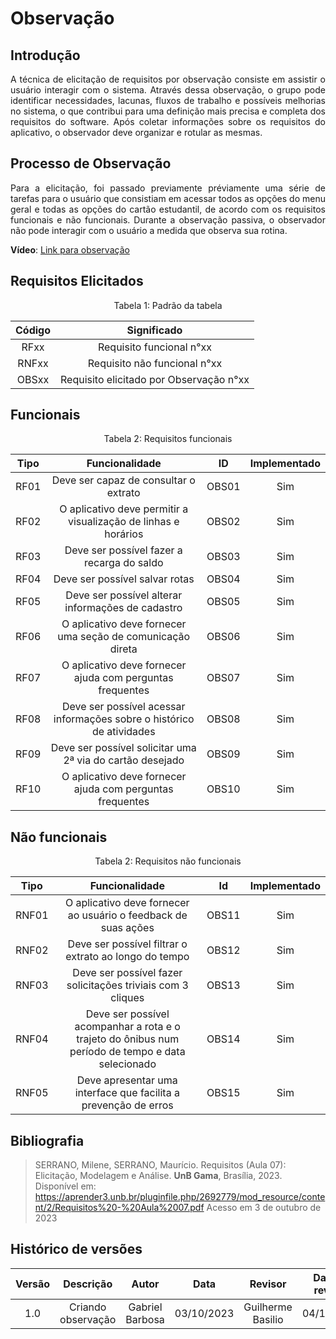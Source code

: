 # **Observação**

## **Introdução**

<p style="text-align: justify;">
A técnica de elicitação de requisitos por observação consiste em assistir o usuário interagir com o sistema. Através dessa observação, o grupo pode identificar necessidades, lacunas, fluxos de trabalho e possíveis melhorias no sistema, o que contribui para uma definição mais precisa e completa dos requisitos do software. Após coletar informações sobre os requisitos do aplicativo, o observador deve organizar e rotular as mesmas.
</p>

## **Processo de Observação**

<p style="text-align: justify;">
Para a elicitação, foi passado previamente préviamente uma série de tarefas para o usuário que consistiam em acessar todos as opções do menu geral e todas as opções do cartão estudantil, de acordo com os requisitos funcionais e não funcionais. Durante a observação passiva, o observador não pode interagir com o usuário a medida que observa sua rotina.
</p>

**Vídeo**: [Link para observação](https://youtu.be/qadc8xRSXeA)


## **Requisitos Elicitados**

<center>

Tabela 1: Padrão da tabela

| Código | Significado |
| :---: | :---: |
| RFxx | Requisito funcional n°xx |
| RNFxx | Requisito não funcional n°xx | 
| OBSxx | Requisito elicitado por Observação n°xx |

</center>

## **Funcionais** 

<center>

Tabela 2: Requisitos funcionais

| Tipo   | Funcionalidade                                       | ID   | Implementado |
| :---:  | :--------------------------------------------------: | :---: | :----------: |
| RF01   | Deve ser capaz de consultar o extrato               | OBS01 |     Sim      |
| RF02   | O aplicativo deve permitir a visualização de linhas e horários | OBS02 |     Sim      |
| RF03   | Deve ser possível fazer a recarga do saldo          | OBS03 |     Sim      |
| RF04   | Deve ser possível salvar rotas                      | OBS04 |     Sim      |
| RF05   | Deve ser possível alterar informações de cadastro   | OBS05 |     Sim      |
| RF06   | O aplicativo deve fornecer uma seção de comunicação direta | OBS06 |     Sim      |
| RF07   | O aplicativo deve fornecer ajuda com perguntas frequentes | OBS07 |     Sim      |
| RF08   | Deve ser possível acessar informações sobre o histórico de atividades | OBS08 |     Sim      |
| RF09   | Deve ser possível solicitar uma 2ª via do cartão desejado | OBS09 |     Sim      |
| RF10   | O aplicativo deve fornecer ajuda com perguntas frequentes | OBS10 |     Sim      |

</center>

## **Não funcionais**

<center>

Tabela 2: Requisitos não funcionais

| Tipo | Funcionalidade                                           | Id  | Implementado |
| :---:  | :--------------------------------------------------: | :---: | :----------: |
| RNF01  | O aplicativo deve fornecer ao usuário o feedback de suas ações | OBS11 |     Sim      |
| RNF02  | Deve ser possível filtrar o extrato ao longo do tempo | OBS12 |     Sim      |
| RNF03  | Deve ser possível fazer solicitações triviais com 3 cliques | OBS13 |     Sim      |
| RNF04  | Deve ser possível acompanhar a rota e o trajeto do ônibus num período de tempo e data selecionado | OBS14 |     Sim      |
| RNF05  | Deve apresentar uma interface que facilita a prevenção de erros | OBS15 |     Sim      |

</center>


## **Bibliografia**

>SERRANO, Milene, SERRANO, Maurício. Requisitos (Aula 07): Elicitação, Modelagem e Análise. **UnB Gama**, Brasília, 2023. Disponível em: <https://aprender3.unb.br/pluginfile.php/2692779/mod_resource/content/2/Requisitos%20-%20Aula%2007.pdf> Acesso em 3 de outubro de 2023

## **Histórico de versões**

| Versão |          Descrição              |     Autor       |      Data      |   Revisor     |    Data de revisão    |  
|:------:|:-------------------------------:|:---------------:|:--------------:|:-------------:|:---------------------:|
|  1.0   | Criando observação | Gabriel Barbosa |   03/10/2023   |  Guilherme Basilio  |       04/10/2023      |
